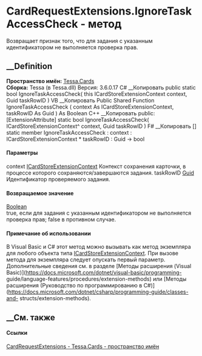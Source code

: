 # CardRequestExtensions.IgnoreTaskAccessCheck - метод
Возвращает признак того, что для задания с указанным идентификатором не
выполняется проверка прав.
## __Definition
 **Пространство имён:** [Tessa.Cards](N_Tessa_Cards.htm)  
 **Сборка:** Tessa (в Tessa.dll) Версия: 3.6.0.17
C# __Копировать
     public static bool IgnoreTaskAccessCheck(
    	this ICardStoreExtensionContext context,
    	Guid taskRowID
    )
VB __Копировать
    <ExtensionAttribute>
    Public Shared Function IgnoreTaskAccessCheck ( 
    	context As ICardStoreExtensionContext,
    	taskRowID As Guid
    ) As Boolean
C++ __Копировать
     public:
    [ExtensionAttribute]
    static bool IgnoreTaskAccessCheck(
    	ICardStoreExtensionContext^ context, 
    	Guid taskRowID
    )
F# __Копировать
     [<ExtensionAttribute>]
    static member IgnoreTaskAccessCheck : 
            context : ICardStoreExtensionContext * 
            taskRowID : Guid -> bool 
#### Параметры
context
[ICardStoreExtensionContext](T_Tessa_Cards_Extensions_ICardStoreExtensionContext.htm)
    Контекст сохранения карточки, в процессе которого сохраняются/завершаются задания.
taskRowID [Guid](https://learn.microsoft.com/dotnet/api/system.guid)
    Идентификатор проверяемого задания.
#### Возвращаемое значение
[Boolean](https://learn.microsoft.com/dotnet/api/system.boolean)  
true, если для задания с указанным идентификатором не выполняется проверка
прав; false в противном случае.
#### Примечание об использовании
В Visual Basic и C# этот метод можно вызывать как метод экземпляра для любого
объекта типа
[ICardStoreExtensionContext](T_Tessa_Cards_Extensions_ICardStoreExtensionContext.htm).
При вызове метода для экземпляра следует опускать первый параметр.
Дополнительные сведения см. в разделе [Методы расширения (Visual
Basic)](https://docs.microsoft.com/dotnet/visual-basic/programming-
guide/language-features/procedures/extension-methods) или [Методы расширения
(Руководство по программированию в
C#)](https://docs.microsoft.com/dotnet/csharp/programming-guide/classes-and-
structs/extension-methods).
##  __См. также
#### Ссылки
[CardRequestExtensions - ](T_Tessa_Cards_CardRequestExtensions.htm)
[Tessa.Cards - пространство имён](N_Tessa_Cards.htm)
